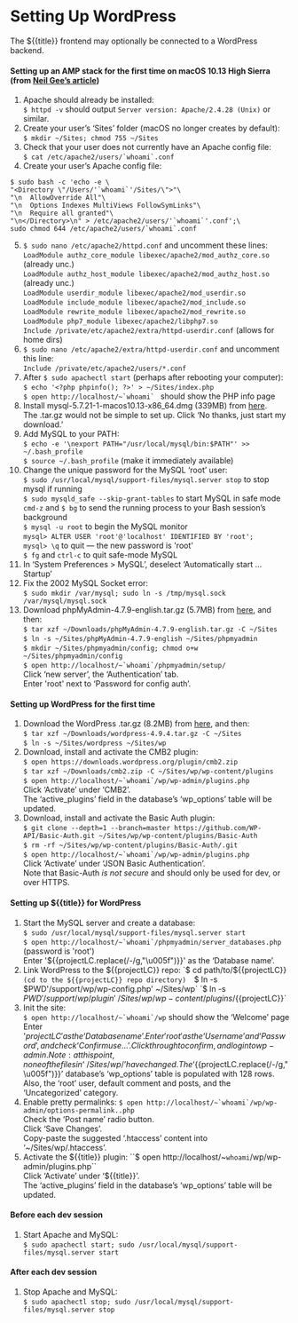 # Setting Up WordPress

The ${{title}} frontend may optionally be connected to a WordPress backend.


#### Setting up an AMP stack for the first time on macOS 10.13 High Sierra (from [Neil Gee’s article](https://coolestguidesontheplanet.com/install-apache-mysql-php-and-phpmyadmin-on-macos-high-sierra-10-13/))

1. Apache should already be installed:  
  `$ httpd -v` should output `Server version: Apache/2.4.28 (Unix)` or similar.
2. Create your user’s ‘Sites’ folder (macOS no longer creates by default):  
  `$ mkdir ~/Sites; chmod 755 ~/Sites`
3. Check that your user does not currently have an Apache config file:  
  ``$ cat /etc/apache2/users/`whoami`.conf``
4. Create your user’s Apache config file:
  ```
  $ sudo bash -c 'echo -e \
  "<Directory \"/Users/'`whoami`'/Sites/\">"\
  "\n  AllowOverride All"\
  "\n  Options Indexes MultiViews FollowSymLinks"\
  "\n  Require all granted"\
  "\n</Directory>\n" > /etc/apache2/users/'`whoami`'.conf';\
  sudo chmod 644 /etc/apache2/users/`whoami`.conf
  ```
5. `$ sudo nano /etc/apache2/httpd.conf` and uncomment these lines:  
  `LoadModule authz_core_module libexec/apache2/mod_authz_core.so` (already unc.)  
  `LoadModule authz_host_module libexec/apache2/mod_authz_host.so` (already unc.)  
  `LoadModule userdir_module libexec/apache2/mod_userdir.so`  
  `LoadModule include_module libexec/apache2/mod_include.so`  
  `LoadModule rewrite_module libexec/apache2/mod_rewrite.so`  
  `LoadModule php7_module libexec/apache2/libphp7.so`  
  `Include /private/etc/apache2/extra/httpd-userdir.conf` (allows for home dirs)
6. `$ sudo nano /etc/apache2/extra/httpd-userdir.conf` and uncomment this line:  
  `Include /private/etc/apache2/users/*.conf`
7. After `$ sudo apachectl start` (perhaps after rebooting your computer):  
  `$ echo '<?php phpinfo(); ?>' > ~/Sites/index.php`  
  ``$ open http://localhost/~`whoami` `` should show the PHP info page
8. Install mysql-5.7.21-1-macos10.13-x86_64.dmg (339MB) from [here](https://dev.mysql.com/downloads/mysql/).  
  The .tar.gz would not be simple to set up. Click ‘No thanks, just start my download.’
9. Add MySQL to your PATH:  
  `$ echo -e '\nexport PATH="/usr/local/mysql/bin:$PATH"' >> ~/.bash_profile`  
  `$ source ~/.bash_profile` (make it immediately available)
10. Change the unique password for the MySQL ‘root’ user:  
  `$ sudo /usr/local/mysql/support-files/mysql.server stop` to stop mysql if running  
  `$ sudo mysqld_safe --skip-grant-tables` to start MySQL in safe mode  
  `cmd-z` and `$ bg` to send the running process to your Bash session’s background  
  `$ mysql -u root` to begin the MySQL monitor  
  `mysql> ALTER USER 'root'@'localhost' IDENTIFIED BY 'root';`  
  `mysql> \q` to quit — the new password is 'root'  
  `$ fg` and `ctrl-c` to quit safe-mode MySQL
11. In ‘System Preferences > MySQL’, deselect ‘Automatically start … Startup’  
12. Fix the 2002 MySQL Socket error:  
  `$ sudo mkdir /var/mysql; sudo ln -s /tmp/mysql.sock /var/mysql/mysql.sock`
13. Download phpMyAdmin-4.7.9-english.tar.gz (5.7MB) from [here](https://www.phpmyadmin.net/downloads/), and then:  
  `$ tar xzf ~/Downloads/phpMyAdmin-4.7.9-english.tar.gz -C ~/Sites`  
  `$ ln -s ~/Sites/phpMyAdmin-4.7.9-english ~/Sites/phpmyadmin`  
  `$ mkdir ~/Sites/phpmyadmin/config; chmod o+w ~/Sites/phpmyadmin/config`  
  ``$ open http://localhost/~`whoami`/phpmyadmin/setup/``  
  Click ‘new server’, the ‘Authentication’ tab.  
  Enter 'root' next to ‘Password for config auth’.  


#### Setting up WordPress for the first time

1. Download the WordPress .tar.gz (8.2MB) from [here](https://wordpress.org/download/), and then:  
  `$ tar xzf ~/Downloads/wordpress-4.9.4.tar.gz -C ~/Sites`  
  `$ ln -s ~/Sites/wordpress ~/Sites/wp`  
2. Download, install and activate the CMB2 plugin:  
  `$ open https://downloads.wordpress.org/plugin/cmb2.zip`  
  `$ tar xzf ~/Downloads/cmb2.zip -C ~/Sites/wp/wp-content/plugins`  
  ``$ open http://localhost/~`whoami`/wp/wp-admin/plugins.php``  
  Click ‘Activate’ under ‘CMB2’.  
  The ‘active_plugins’ field in the database’s ‘wp_options’ table will be updated.
3. Download, install and activate the Basic Auth plugin:  
  `$ git clone --depth=1 --branch=master https://github.com/WP-API/Basic-Auth.git ~/Sites/wp/wp-content/plugins/Basic-Auth`  
  `$ rm -rf ~/Sites/wp/wp-content/plugins/Basic-Auth/.git`  
  ``$ open http://localhost/~`whoami`/wp/wp-admin/plugins.php``  
  Click ‘Activate’ under ‘JSON Basic Authentication’.  
  Note that Basic-Auth _is not secure_ and should only be used for dev, or over HTTPS.  

<!--
From http://www.efficiencyofmovement.com/set-postman-wordpress-wp-rest-api/
3. Download, install and activate the OAuth1 plugin:  
  `$ git clone --depth=1 --branch=master https://github.com/WP-API/OAuth1.git ~/Sites/wp/wp-content/plugins/OAuth1`  
  `$ rm -rf ~/Sites/wp/wp-content/plugins/OAuth1/.git`  
  ``$ open http://localhost/~`whoami`/wp/wp-admin/plugins.php``  
  Click ‘Activate’ under ‘OAuth2’.  
  Note that OAuth1 _does not_ require HTTPS, but OAuth2 _does_.  
4. Create a new OAuth1 Application and Consumer.
  ``$ open http://localhost/~`whoami`/wp/wp-admin/users.php?page=rest-oauth1-apps``  
  Click ‘Add New’, and enter:
    - ‘Postman’ for the ‘Consumer Name’  
    - ‘Testing WP API’ for the ‘Description’  
    - ‘oauth1-postman’ for the ‘Callback’  
  Make a note of the ‘Client Key’ and ‘Client Secret’.
5. Begin authorizing Postman:  
  Create a new ‘Request’, called ‘Oom Test’  
  ‘http://localhost/~<your-macos-user>/wp/oauth1/request’ in ‘Enter Request URL’
  Click the ‘Authorization’ tab  
  Under ‘Type’ select ‘OAuth 1.0’  
  Under ‘Add authorization data to’ select ‘Request Headers’  
  Paste the WordPress ‘Client Key’ into ‘Consumer Key’  
  Paste the WordPress ‘Client Secret’ into ‘Consumer Secret’  
  Click ‘Send’
  Make a note of the response, something like:  
  `oauth_token=y5JaJxbAOUGnjfmMB1u5ar2c&oauth_token_secret`  
  `=sFyOC8jeboPDInDSt9xrGHWSX1TJHF5vRYAUwFsKMYlPDhh8&oauth_callback_confirmed=true`  
6. Combine the ‘Client Key’, ‘oauth_token’ and ‘oauth_token_secret’ into a URL,
  and visit it in a browser you are logged into WordPress on:  
  `$ CK=xx`  replace xx with your ‘Client Key’  
  `$ OT=xx`  replace xx with your ‘oauth_token’  
  `$ OTS=xx`  replace xx with your ‘oauth_token_secret’  
  ``$ open http://localhost/~`whoami`'/wp/wp-login.php?action=oauth1_authorize&oauth_consumer_key='$CK'&oauth_token='$OT'&oauth_token_secret='$OTS``
7. Finish authorizing Postman:
  You should see a page titled ‘Connect Postman’  
  Click the ‘Authorize’ button  
  Make a note of the verification token, something like:  
  `RGCn6nBwWGvccef30siifLYw`  
-->


#### Setting up ${{title}} for WordPress

1. Start the MySQL server and create a database:  
  `$ sudo /usr/local/mysql/support-files/mysql.server start`  
  ``$ open http://localhost/~`whoami`/phpmyadmin/server_databases.php`` (password is 'root')  
  Enter '${{projectLC.replace(/-/g,"\u005f")}}' as the ‘Database name’.  
2. Link WordPress to the ${{projectLC}} repo:  
  `$ cd path/to/${{projectLC}}` (cd to the ${{projectLC}} repo directory)  
  `$ ln -s $PWD'/support/wp/wp-config.php' ~/Sites/wp`  
  `$ ln -s $PWD'/support/wp/plugin' ~/Sites/wp/wp-content/plugins/${{projectLC}}`  
3. Init the site:  
  ``$ open http://localhost/~`whoami`/wp`` should show the ‘Welcome’ page  
  Enter '${{projectLC}}' as the ‘Database name’.  
  Enter 'root' as the ‘Username’ and ‘Password’, and check ‘Confirm use …’.  
  Click through to confirm, and log in to wp-admin.  
  Note: at this point, none of the files in ‘~/Sites/wp/’ have changed.  
  The ‘${{projectLC.replace(/-/g,"\u005f")}}’ database’s ‘wp_options’ table is populated with 128 rows.  
  Also, the ‘root’ user, default comment and posts, and the ‘Uncategorized’ category.  
4. Enable pretty permalinks:
  ``$ open http://localhost/~`whoami`/wp/wp-admin/options-permalink..php``  
  Check the ‘Post name’ radio button.  
  Click ‘Save Changes’.  
  Copy-paste the suggested ‘.htaccess’ content into ‘~/Sites/wp/.htaccess’.
5. Activate the ${{title}} plugin:  
  ``$ open http://localhost/~`whoami`/wp/wp-admin/plugins.php``  
  Click ‘Activate’ under ‘${{title}}’.  
  The ‘active_plugins’ field in the database’s ‘wp_options’ table will be updated.


#### Before each dev session

1. Start Apache and MySQL:  
  `$ sudo apachectl start; sudo /usr/local/mysql/support-files/mysql.server start`


#### After each dev session

1. Stop Apache and MySQL:  
  `$ sudo apachectl stop; sudo /usr/local/mysql/support-files/mysql.server stop`
